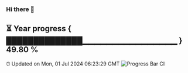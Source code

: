### Hi there 👋
⏳ Year progress { ██████████████▁▁▁▁▁▁▁▁▁▁▁▁▁▁▁▁ } 49.80 %
---
⏰ Updated on Mon, 01 Jul 2024 06:23:29 GMT
![Progress Bar CI](https://github.com/liununu/liununu/workflows/Progress%20Bar%20CI/badge.svg)
